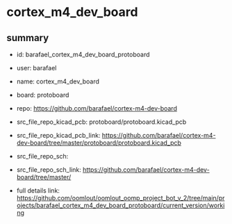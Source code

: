 # cortex_m4_dev_board
 
## summary 
* id: barafael_cortex_m4_dev_board_protoboard
* user: barafael
* name: cortex_m4_dev_board
* board: protoboard
* repo: https://github.com/barafael/cortex-m4-dev-board
* src_file_repo_kicad_pcb: protoboard/protoboard.kicad_pcb
* src_file_repo_kicad_pcb_link: https://github.com/barafael/cortex-m4-dev-board/tree/master/protoboard/protoboard.kicad_pcb


* src_file_repo_sch: 
* src_file_repo_sch_link: https://github.com/barafael/cortex-m4-dev-board/tree/master/
* full details link: https://github.com/oomlout/oomlout_oomp_project_bot_v_2/tree/main/projects/barafael_cortex_m4_dev_board_protoboard/current_version/working  







